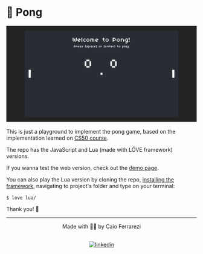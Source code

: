 # :ping_pong: Pong

![pong screenshot](https://github.com/caioferrarezi/pong-game/blob/master/pong-game.png)

This is just a playground to implement the pong game, based on the implementation learned on [CS50 course](https://cs50.harvard.edu/x/).

The repo has the JavaScript and Lua (made with LÖVE framework) versions.

If you wanna test the web version, check out the [demo page](https://caioferrarezi.github.io/pong-game/demo/).

You can also play the Lua version by cloning the repo, [installing the framework](https://love2d.org/), navigating to project's folder and type on your terminal:

```
$ love lua/
```

Thank you! :tada:

---

<div align="center">
Made with 🧑‍🚀 by Caio Ferrarezi <br><br>

[<img src="https://img.shields.io/static/v1?style=flat-square&logo=linkedin&label=&message=LinkedIn&color=blue" alt="linkedin">](https://www.linkedin.com/in/caio-ferrarezi-414164b3/)
</div>

